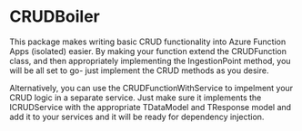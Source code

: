 # CRUDBoiler
This package makes writing basic CRUD functionality into Azure Function Apps (isolated) easier. By making your function extend the CRUDFunction class, and then appropriately implementing the IngestionPoint method, you will be all set to go- just implement the CRUD methods as you desire.

Alternatively, you can use the CRUDFunctionWithService to impelment your CRUD logic in a separate service. Just make sure it implements the ICRUDService with the appropriate TDataModel and TResponse model and add it to your services and it will be ready for dependency injection.